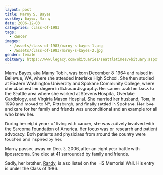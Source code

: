 ```yaml
---
layout: post
title: Marny S. Bayes
sortKey: Bayes, Marny
date: 2006-12-03
categories: class-of-1983
tags:
  - cancer
images:
  - /assets/class-of-1983/marny-s-bayes-1.png
  - /assets/class-of-1983/marny-s-bayes-2.jpg
gender: female
obituary: https://www.legacy.com/obituaries/seattletimes/obituary.aspx?n=Marny-Tobin&pid=20169717
---
```

Marny Bayes, aka Marny Tobin, was born December 8, 1964 and raised in Bellevue, WA, where she attended Interlake High School. She then studied at Eastern Washington University and Spokane Community College, where she obtained her degree in Echocardiography. Her career took her back to the Seattle area where she worked at Stevens Hospital, Overlake Cardiology, and Virginia Mason Hospital. She married her husband, Tom, in 1998 and moved to NY, Pittsburgh, and finally settled in Spokane. Her love and care for her family and friends was unconditional and an example for all who knew her.

During her eight years of living with cancer, she was actively involved with the Sarcoma Foundation of America. Her focus was on research and patient advocacy. Both patients and physicians from around the country were touched and inspired by her.

Marny passed away on Dec. 3, 2006, after an eight year battle with liposarcoma. She died at 41 surrounded by family and friends.

Sadly, her brother, [Randy](https://ihsmemorial.org/class-of-1986/randall-william-bayes/), is also listed on the IHS Memorial Wall. His entry is under the Class of 1986.